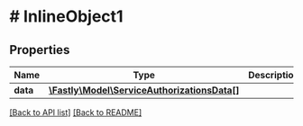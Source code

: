 # # InlineObject1

## Properties

Name | Type | Description | Notes
------------ | ------------- | ------------- | -------------
**data** | [**\Fastly\Model\ServiceAuthorizationsData[]**](ServiceAuthorizationsData.md) |  | [optional] 


[[Back to API list]](../../README.md#endpoints) [[Back to README]](../../README.md)
